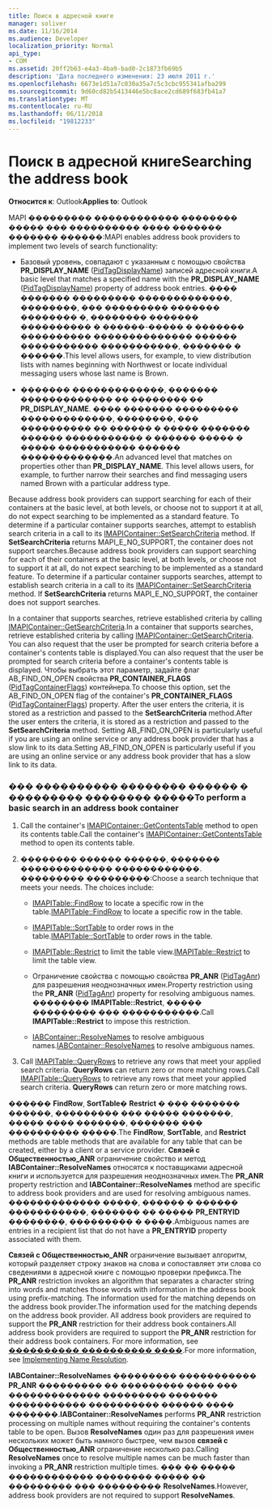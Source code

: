 ```yaml
---
title: Поиск в адресной книге
manager: soliver
ms.date: 11/16/2014
ms.audience: Developer
localization_priority: Normal
api_type:
- COM
ms.assetid: 20ff2b63-e4a3-4ba9-bad0-2c1873fb69b5
description: 'Дата последнего изменения: 23 июля 2011 г.'
ms.openlocfilehash: 6673e1d51a7c030a35a7c5c3cbc955341afba299
ms.sourcegitcommit: 9d60cd82b5413446e5bc8ace2cd689f683fb41a7
ms.translationtype: MT
ms.contentlocale: ru-RU
ms.lasthandoff: 06/11/2018
ms.locfileid: "19812233"
---
```

# <a name="searching-the-address-book"></a><span data-ttu-id="85c42-103">Поиск в адресной книге</span><span class="sxs-lookup"><span data-stu-id="85c42-103">Searching the address book</span></span>

<span data-ttu-id="85c42-104">**Относится к**: Outlook</span><span class="sxs-lookup"><span data-stu-id="85c42-104">**Applies to**: Outlook</span></span> 
  
<span data-ttu-id="85c42-105">MAPI ��������� ������������ �������� ����� ��� ���������� ���� ������� ������� ������:</span><span class="sxs-lookup"><span data-stu-id="85c42-105">MAPI enables address book providers to implement two levels of search functionality:</span></span>
  
- <span data-ttu-id="85c42-106">Базовый уровень, совпадают с указанным с помощью свойства **PR_DISPLAY_NAME** ([PidTagDisplayName](pidtagdisplayname-canonical-property.md)) записей адресной книги.</span><span class="sxs-lookup"><span data-stu-id="85c42-106">A basic level that matches a specified name with the **PR_DISPLAY_NAME** ([PidTagDisplayName](pidtagdisplayname-canonical-property.md)) property of address book entries.</span></span> <span data-ttu-id="85c42-107">���� ������� ��������� �������������, ��������, ��� ��������� ������� �������� �, �������� ������� ���������� � ������-����� � ������� ���������� �������������� ������ ����������� �����������, ������� � ������.</span><span class="sxs-lookup"><span data-stu-id="85c42-107">This level allows users, for example, to view distribution lists with names beginning with Northwest or locate individual messaging users whose last name is Brown.</span></span>
    
- <span data-ttu-id="85c42-p102">������� �������������, ������� ������������� �� �������� �� **PR_DISPLAY_NAME**. ���� ������� ��������� �������������, ��������, ��� ���������� �� ������ � ����� ������� ������ ����������� � ������ ����� � ����� ����������� ������ �������������.</span><span class="sxs-lookup"><span data-stu-id="85c42-p102">An advanced level that matches on properties other than **PR_DISPLAY_NAME**. This level allows users, for example, to further narrow their searches and find messaging users named Brown with a particular address type.</span></span>
    
<span data-ttu-id="85c42-p103">Because address book providers can support searching for each of their containers at the basic level, at both levels, or choose not to support it at all, do not expect searching to be implemented as a standard feature. To determine if a particular container supports searches, attempt to establish search criteria in a call to its [IMAPIContainer::SetSearchCriteria](imapicontainer-setsearchcriteria.md) method. If **SetSearchCriteria** returns MAPI_E_NO_SUPPORT, the container does not support searches.</span><span class="sxs-lookup"><span data-stu-id="85c42-p103">Because address book providers can support searching for each of their containers at the basic level, at both levels, or choose not to support it at all, do not expect searching to be implemented as a standard feature. To determine if a particular container supports searches, attempt to establish search criteria in a call to its [IMAPIContainer::SetSearchCriteria](imapicontainer-setsearchcriteria.md) method. If **SetSearchCriteria** returns MAPI_E_NO_SUPPORT, the container does not support searches.</span></span> 
  
<span data-ttu-id="85c42-113">In a container that supports searches, retrieve established criteria by calling [IMAPIContainer::GetSearchCriteria](imapicontainer-getsearchcriteria.md).</span><span class="sxs-lookup"><span data-stu-id="85c42-113">In a container that supports searches, retrieve established criteria by calling [IMAPIContainer::GetSearchCriteria](imapicontainer-getsearchcriteria.md).</span></span> <span data-ttu-id="85c42-114">You can also request that the user be prompted for search criteria before a container's contents table is displayed.</span><span class="sxs-lookup"><span data-stu-id="85c42-114">You can also request that the user be prompted for search criteria before a container's contents table is displayed.</span></span> <span data-ttu-id="85c42-115">Чтобы выбрать этот параметр, задайте флаг AB_FIND_ON_OPEN свойства **PR_CONTAINER_FLAGS** ([PidTagContainerFlags](pidtagcontainerflags-canonical-property.md)) контейнера.</span><span class="sxs-lookup"><span data-stu-id="85c42-115">To choose this option, set the AB_FIND_ON_OPEN flag of the container's **PR_CONTAINER_FLAGS** ([PidTagContainerFlags](pidtagcontainerflags-canonical-property.md)) property.</span></span> <span data-ttu-id="85c42-116">After the user enters the criteria, it is stored as a restriction and passed to the **SetSearchCriteria** method.</span><span class="sxs-lookup"><span data-stu-id="85c42-116">After the user enters the criteria, it is stored as a restriction and passed to the **SetSearchCriteria** method.</span></span> <span data-ttu-id="85c42-117">Setting AB_FIND_ON_OPEN is particularly useful if you are using an online service or any address book provider that has a slow link to its data.</span><span class="sxs-lookup"><span data-stu-id="85c42-117">Setting AB_FIND_ON_OPEN is particularly useful if you are using an online service or any address book provider that has a slow link to its data.</span></span> 
  
### <a name="to-perform-a-basic-search-in-an-address-book-container"></a><span data-ttu-id="85c42-118">��� ���������� �������� ������ � ��������� �������� �����</span><span class="sxs-lookup"><span data-stu-id="85c42-118">To perform a basic search in an address book container</span></span>
  
1. <span data-ttu-id="85c42-119">Call the container's [IMAPIContainer::GetContentsTable](imapicontainer-getcontentstable.md) method to open its contents table.</span><span class="sxs-lookup"><span data-stu-id="85c42-119">Call the container's [IMAPIContainer::GetContentsTable](imapicontainer-getcontentstable.md) method to open its contents table.</span></span> 
    
2. <span data-ttu-id="85c42-p105">�������� ������ ������, ������� ������������� ������������. ��������� ���������:</span><span class="sxs-lookup"><span data-stu-id="85c42-p105">Choose a search technique that meets your needs. The choices include:</span></span>
    
   - <span data-ttu-id="85c42-122">[IMAPITable::FindRow](imapitable-findrow.md) to locate a specific row in the table.</span><span class="sxs-lookup"><span data-stu-id="85c42-122">[IMAPITable::FindRow](imapitable-findrow.md) to locate a specific row in the table.</span></span> 
    
   - <span data-ttu-id="85c42-123">[IMAPITable::SortTable](imapitable-sorttable.md) to order rows in the table.</span><span class="sxs-lookup"><span data-stu-id="85c42-123">[IMAPITable::SortTable](imapitable-sorttable.md) to order rows in the table.</span></span> 
    
   - <span data-ttu-id="85c42-124">[IMAPITable::Restrict](imapitable-restrict.md) to limit the table view.</span><span class="sxs-lookup"><span data-stu-id="85c42-124">[IMAPITable::Restrict](imapitable-restrict.md) to limit the table view.</span></span> 
    
   - <span data-ttu-id="85c42-125">Ограничение свойства с помощью свойства **PR_ANR** ([PidTagAnr](pidtaganr-canonical-property.md)) для разрешения неоднозначных имен.</span><span class="sxs-lookup"><span data-stu-id="85c42-125">Property restriction using the **PR_ANR** ([PidTagAnr](pidtaganr-canonical-property.md)) property for resolving ambiguous names.</span></span> <span data-ttu-id="85c42-126">�������� **IMAPITable::Restrict**, ����� ��������� ��� �����������.</span><span class="sxs-lookup"><span data-stu-id="85c42-126">Call **IMAPITable::Restrict** to impose this restriction.</span></span> 
    
   - <span data-ttu-id="85c42-127">[IABContainer::ResolveNames](iabcontainer-resolvenames.md) to resolve ambiguous names.</span><span class="sxs-lookup"><span data-stu-id="85c42-127">[IABContainer::ResolveNames](iabcontainer-resolvenames.md) to resolve ambiguous names.</span></span> 
    
3. <span data-ttu-id="85c42-p107">Call [IMAPITable::QueryRows](imapitable-queryrows.md) to retrieve any rows that meet your applied search criteria. **QueryRows** can return zero or more matching rows.</span><span class="sxs-lookup"><span data-stu-id="85c42-p107">Call [IMAPITable::QueryRows](imapitable-queryrows.md) to retrieve any rows that meet your applied search criteria. **QueryRows** can return zero or more matching rows.</span></span> 
    
<span data-ttu-id="85c42-130">������ **FindRow**, **SortTable**� **Restrict** � ��� ������� ������, ��������� ��� ����� �������, ����� ���� �������, ������� ��� ���������� �����.</span><span class="sxs-lookup"><span data-stu-id="85c42-130">The **FindRow**, **SortTable**, and **Restrict** methods are table methods that are available for any table that can be created, either by a client or a service provider.</span></span> <span data-ttu-id="85c42-131">**Связей с Общественностью\_ANR** ограничение свойство и метод **IABContainer::ResolveNames** относятся к поставщиками адресной книги и используется для разрешения неоднозначных имен.</span><span class="sxs-lookup"><span data-stu-id="85c42-131">The **PR\_ANR** property restriction and **IABContainer::ResolveNames** method are specific to address book providers and are used for resolving ambiguous names.</span></span> <span data-ttu-id="85c42-132">������������� �����, ������ � ������ �����������, ������� �� ����� **PR_ENTRYID** ��������, ��������� � ����.</span><span class="sxs-lookup"><span data-stu-id="85c42-132">Ambiguous names are entries in a recipient list that do not have a **PR_ENTRYID** property associated with them.</span></span> 
  
<span data-ttu-id="85c42-133">**Связей с Общественностью\_ANR** ограничение вызывает алгоритм, который разделяет строку знаков на слова и сопоставляет эти слова со сведениями в адресной книге с помощью проверки префикса.</span><span class="sxs-lookup"><span data-stu-id="85c42-133">The **PR\_ANR** restriction invokes an algorithm that separates a character string into words and matches those words with information in the address book using prefix-matching.</span></span> <span data-ttu-id="85c42-134">The information used for the matching depends on the address book provider.</span><span class="sxs-lookup"><span data-stu-id="85c42-134">The information used for the matching depends on the address book provider.</span></span> <span data-ttu-id="85c42-135">All address book providers are required to support the **PR_ANR** restriction for their address book containers.</span><span class="sxs-lookup"><span data-stu-id="85c42-135">All address book providers are required to support the **PR_ANR** restriction for their address book containers.</span></span> <span data-ttu-id="85c42-136">For more information, see [���������� ���������� ����](implementing-name-resolution.md).</span><span class="sxs-lookup"><span data-stu-id="85c42-136">For more information, see [Implementing Name Resolution](implementing-name-resolution.md).</span></span>
  
<span data-ttu-id="85c42-137">**IABContainer::ResolveNames** ��������� ����������� **PR_ANR** ��������� �� ��������� ���� ��� ������������� ��������� ������� ����������� ���������� ������ ���� �������.</span><span class="sxs-lookup"><span data-stu-id="85c42-137">**IABContainer::ResolveNames** performs **PR_ANR** restriction processing on multiple names without requiring the container's contents table to be open.</span></span> <span data-ttu-id="85c42-138">Вызов **ResolveNames** один раз для разрешения имен нескольких может быть намного быстрее, чем вызов **связей с Общественностью\_ANR** ограничение несколько раз.</span><span class="sxs-lookup"><span data-stu-id="85c42-138">Calling **ResolveNames** once to resolve multiple names can be much faster than invoking a **PR\_ANR** restriction multiple times.</span></span> <span data-ttu-id="85c42-139">��� �� ����� ������������ �������� ����� �� ��������� ��� ��������� **ResolveNames**.</span><span class="sxs-lookup"><span data-stu-id="85c42-139">However, address book providers are not required to support **ResolveNames**.</span></span>
  

